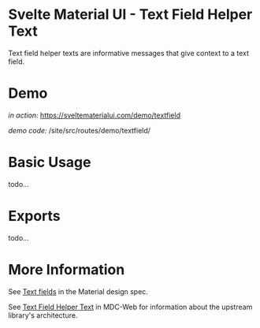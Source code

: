 # Svelte Material UI - Text Field Helper Text

Text field helper texts are informative messages that give context to a text field.

# Demo

_in action:_ https://sveltematerialui.com/demo/textfield

_demo code:_ /site/src/routes/demo/textfield/

# Basic Usage

todo...

# Exports

todo...

# More Information

See [Text fields](https://material.io/components/text-fields) in the Material design spec.

See [Text Field Helper Text](https://github.com/material-components/material-components-web/tree/v10.0.0/packages/mdc-textfield/helper-text) in MDC-Web for information about the upstream library's architecture.
